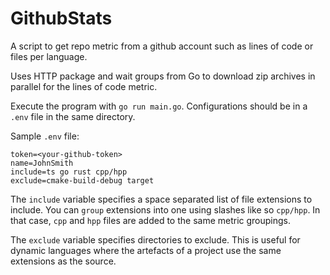# GithubStats
A script to get repo metric from a github account such as lines of code or files per language.

Uses HTTP package and wait groups from Go to download zip archives in parallel for the lines of code metric.

Execute the program with `go run main.go`. Configurations should be in a `.env` file in the same directory.

Sample `.env` file:
```
token=<your-github-token>
name=JohnSmith
include=ts go rust cpp/hpp
exclude=cmake-build-debug target
```

The `include` variable specifies a space separated list of file extensions to include. You can `group`
extensions into one using slashes like so `cpp/hpp`. In that case, `cpp` and `hpp` files are added to the same metric
groupings. 

The `exclude` variable specifies directories to exclude. This is useful for dynamic languages where the
artefacts of a project use the same extensions as the source.